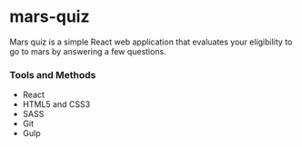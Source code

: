 # mars-quiz
Mars quiz is a simple React web application that evaluates your eligibility to go to mars by answering a few questions.

### Tools and Methods
* React
* HTML5 and CSS3
* SASS
* Git
* Gulp


